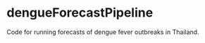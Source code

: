 dengueForecastPipeline
======================

Code for running forecasts of dengue fever outbreaks in Thailand.
